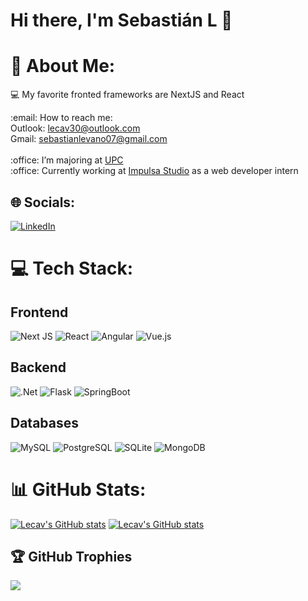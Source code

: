 # Hi there, I'm Sebastián L 👋

# 💫 About Me:
💻 My favorite fronted frameworks are NextJS and React

<p>
  :email: How to reach me: 
  </br>
  Outlook: <a href='mailto:lecav30@outlook.com'>lecav30@outlook.com</a></br>
  Gmail: <a href='mailto:sebastianlevano07@gmail.com'>sebastianlevano07@gmail.com</a></br>
  </br>
  :office: I’m majoring at <a href='https://www.upc.edu.pe/'>UPC</a></br>
  :office: Currently working at <a href='https://impulsastudio.pe/'>Impulsa Studio</a> as a web developer intern</br>
</p>

## 🌐 Socials:
[![LinkedIn](https://img.shields.io/badge/LinkedIn-%230077B5.svg?logo=linkedin&logoColor=white)](https://linkedin.com/in/sebastianlev)

# 💻 Tech Stack:

## Frontend
![Next JS](https://img.shields.io/badge/Next-black?style=for-the-badge&logo=next.js&logoColor=white) ![React](https://img.shields.io/badge/react-%2320232a.svg?style=for-the-badge&logo=react&logoColor=%2361DAFB) ![Angular](https://img.shields.io/badge/angular-%23DD0031.svg?style=for-the-badge&logo=angular&logoColor=white) ![Vue.js](https://img.shields.io/badge/vuejs-%2335495e.svg?style=for-the-badge&logo=vuedotjs&logoColor=%234FC08D)

## Backend
![.Net](https://img.shields.io/badge/.NET-5C2D91?style=for-the-badge&logo=.net&logoColor=white) ![Flask](https://img.shields.io/badge/Flask-000000?style=for-the-badge&logo=flask&logoColor=white) ![SpringBoot](https://img.shields.io/badge/Spring_Boot-F2F4F9?style=for-the-badge&logo=spring-boot)

## Databases
![MySQL](https://img.shields.io/badge/mysql-%2300f.svg?style=for-the-badge&logo=mysql&logoColor=white) ![PostgreSQL](https://img.shields.io/badge/PostgreSQL-316192?style=for-the-badge&logo=postgresql&logoColor=white) ![SQLite](	https://img.shields.io/badge/SQLite-07405E?style=for-the-badge&logo=sqlite&logoColor=white) ![MongoDB](https://img.shields.io/badge/MongoDB-%234ea94b.svg?style=for-the-badge&logo=mongodb&logoColor=white)

# 📊 GitHub Stats:
[![Lecav's GitHub stats](https://github-readme-stats.vercel.app/api?username=lecav30&show_icons=true&theme=dark#gh-dark-mode-only)](https://github.com/lecav30/github-readme-stats#gh-dark-mode-only)
[![Lecav's GitHub stats](https://github-readme-stats.vercel.app/api?username=lecav30&show_icons=true&theme=dark#gh-dark-mode-only)](https://github.com/lecav30/github-readme-stats#gh-light-mode-only)

## 🏆 GitHub Trophies
![](https://github-profile-trophy.vercel.app/?username=lecav30&theme=nord&no-frame=true&no-bg=true&margin-w=4)

<!-- Proudly created with GPRM ( https://gprm.itsvg.in ) -->
